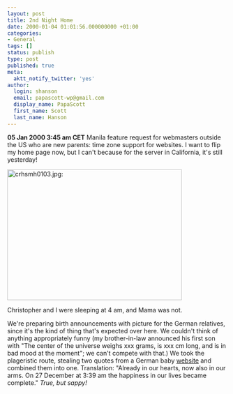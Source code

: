```yaml
---
layout: post
title: 2nd Night Home
date: 2000-01-04 01:01:56.000000000 +01:00
categories:
- General
tags: []
status: publish
type: post
published: true
meta:
  aktt_notify_twitter: 'yes'
author:
  login: shanson
  email: papascott-wp@gmail.com
  display_name: PapaScott
  first_name: Scott
  last_name: Hanson
---
```

<p><b>05 Jan 2000 3:45 am CET</b> Manila feature request for webmasters outside the US who are new parents: time zone support for websites. I want to flip my home page now, but I can't because for the server in California, it's still yesterday!</p>
<p><img src="https://res.cloudinary.com/papascott/image/upload/wordpress/wp-content/uploads/2000/01/crhsmh0103.jpg" height="300" width="400" border="0" alt="crhsmh0103.jpg: " /></p>
<p>Christopher and I were sleeping at 4 am, and Mama was not. </p>
<p>We're preparing birth announcements with picture for the German relatives, since it's the kind of thing that's expected over here. We couldn't think of anything appropriately funny (my brother-in-law announced his first son with "The center of the universe weighs xxx grams, is xxx cm long, and is in bad mood at the moment"; we can't compete with that.) We took the plageristic route, stealing two quotes from a German baby <a href="http://www.babyzimmer.de">website</a> and combined them into one. Translation: "Already in our hearts, now also in our arms. On 27 December at 3:39 am the happiness in our lives became complete." <i>True, but sappy!</i></p>
